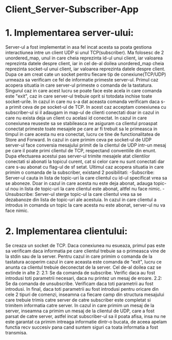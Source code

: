 # Client_Server-Subscriber-App

# 1. Implementarea server-ului:
Server-ul a fost implementat in asa fel incat acesta sa poata gestiona interactiunea
    intre un client UDP si unul TCP(subscriber). Ma folosesc de 2 unordered_map, unul in care cheia
    reprezinta id-ul unui client, iar valoarea reprezinta datele despre client, iar in cel de-al
    doilea unordered_map cheia reprezinta socket-ul unui client, iar valoarea reprezinta datele despre
    client.
        Dupa ce am creat cate un socket pentru fiecare tip de conexiune(TCP/UDP) urmeaza sa verificam 
    ce fel de informatie primeste server-ul. Primul caz acopera situatia in care server-ul primeste
    o comanda de la tastatura. Singurul caz in care acest lucru se poate face este acela in care comanda
    este "exit", caz in care server-ul trebuie oprit si totodata inchise toate socket-urile.
        In cazul in care nu s-a dat aceasta comanda verificam daca s-a primit ceva
    de pe socket-ul de TCP. In acest caz acceptam conexiunea cu subscriber-ul si il adaugam
    in map-ul de clienti conectati doar in cazul in care nu exista
    deja un client cu acelasi id conectat.
        In cazul in care conexiunea reuseste sa se stabileasca ne asiguram ca clientul proaspat conectat
    primeste toate mesajele pe care ar fi trebuit sa le primeasca in timpul in care
    acesta nu era conectat, lucru ce tine
    de functionalitatea de Store and Forward.
    In cazul in care primim ceva pe socket-ul de UDP server-ul face conversia mesajului primit
    de la clientul de UDP intr-un mesaj pe care il poate primi clientul 
    de TCP, respectand conventiile din enunt. Dupa efectuarea acestui pas 
    server-ul trimite mesajele atat clientilor conectati si abonati la topicul curent, cat si
    celor care nu sunt conectati dar care s-au abonat cu flag-ul de sf setat.
        Ultimul caz acopera situatia in care primim o comanda de la subscriber, existand 2 posibilitati:
            -Subscribe: Server-ul cauta in lista de topic-uri la care clientul cu id-ul specificat vrea sa se aboneze.
            Doar in cazul in care acesta nu este deja abonat, adauga topic-ul nou in lista de topic-uri la care 
            clientul este abonat, altfel nu face nimic.
            -Unsubscribe: Server-ul sterge topic-ul la care clientul vrea sa se dezabanoze din lista de topic-uri
            ale acestuia. In cazul in care clientul a introdus in comanda un topic 
            la care acesta nu este abonat, server-ul nu va face nimic.
      
# 2. Implementarea clientului:
Se creaza un socket de TCP. Daca conexiunea nu esueaza, primul
    pas este sa verificam daca informatia pe care
    clientul trebuie sa o primeasca vine de la stdin sau de la server. 
    Pentru cazul in care primim o comanda de la tastatura acoperim cazul in care 
    aceasta este comanda de "exit", lucru ce anunta ca clientul trebuie deconectat de la server.
    Cel de-al doilea caz se extinde in alte 2:
        2.1: Se da comanda de subscribe. Verific daca au fost introdusi toti parametrii necesari, daca nu
        printez un mesaj de eroare.
        2.2: Se da comanda de unsubscribe. Verificam daca toti parametrii au fost introdusi.
        In final, daca toti parametrii au fost introdusi pentru oricare din cele 2 tipuri de comenzi, 
        inseamna ca fiecare camp din structura mesajului care trebuie trimis catre server de 
        catre subscriber este completat si trimitem informatia catre server.
    In cazul in care primim un mesaj de la server, inseamna ca primim un mesaj
    de la clientul de UDP, care a fost parsat de catre server, astfel incat
    subscriber-ul sa il poata afisa, insa nu ne este garantat ca primim intreaga 
    informatie dintr-o bucata, de aceea apelam functia recv succesiv pana cand suntem siguri
    ca toata informatia a fost transmisa.
